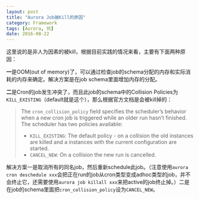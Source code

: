 ```yaml
---
layout: post
title: "Aurora Job被Kill的原因"
category: Framework
tags: [Aurora, 坑]
date: 2016-08-22
---
```


这里说的是非人为因素的被kill，根据目前实践的情况来看，主要有下面两种原因：

**一**是OOM(out of memory)了，可以通过检查job的schema分配的内存和实际消耗的内存来确定。解决方案是在job schema里面增加内存的分配。

**二**是Cron的job发生冲突了，而且此job的schema中的Collision Policies为`KILL_EXISTING`（default就是这个），那么根据官方文档是会被kill掉的：

> The `cron_collision_policy` field specifies the scheduler’s behavior when a new cron job is triggered while an older run hasn’t finished. The scheduler has two policies available:
>
> - `KILL_EXISTING`: The default policy - on a collision the old instances are killed and a instances with the current configuration are started.
> - `CANCEL_NEW`: On a collision the new run is cancelled.

解决方案一是取消所有的同名job，然后重新schedule此job。（注意使用`aurora cron deschedule xxx`会把正在run的job从cron类型变成adhoc类型的job，并不会终止它，还需要使用`aurora job killall xxx`来把active的job终止掉。）二是在job的schema里面把`cron_collision_policy`设为`CANCEL_NEW`。